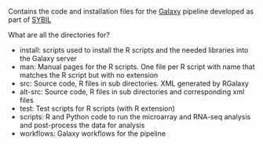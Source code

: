 Contains the code and installation files for the [Galaxy](https://galaxyproject.org) pipeline developed as part of [SYBIL](http://www.sybil-fp7.eu/)

What are all the directories for?

* install:  scripts used to install the R scripts and the needed libraries into the Galaxy server
* man: Manual pages for the R scripts. One file per R script with name that matches the R script but with no extension
* src: Source code, R files in sub directories. XML generated by RGalaxy
* alt-src: Source code, R files in sub directories and corresponding xml files
* test: Test scripts for R scripts (with R extension)
* scripts: R and Python code to run the microarray and RNA-seq analysis and post-process the data for analysis
* workflows: Galaxy workflows for the pipeline
